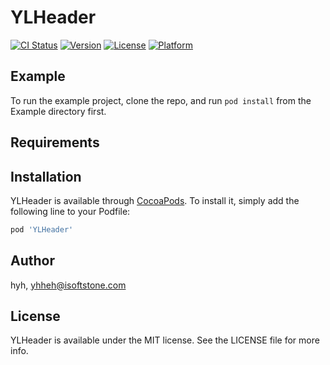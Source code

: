 # YLHeader

[![CI Status](https://img.shields.io/travis/hyh/YLHeader.svg?style=flat)](https://travis-ci.org/hyh/YLHeader)
[![Version](https://img.shields.io/cocoapods/v/YLHeader.svg?style=flat)](https://cocoapods.org/pods/YLHeader)
[![License](https://img.shields.io/cocoapods/l/YLHeader.svg?style=flat)](https://cocoapods.org/pods/YLHeader)
[![Platform](https://img.shields.io/cocoapods/p/YLHeader.svg?style=flat)](https://cocoapods.org/pods/YLHeader)

## Example

To run the example project, clone the repo, and run `pod install` from the Example directory first.

## Requirements

## Installation

YLHeader is available through [CocoaPods](https://cocoapods.org). To install
it, simply add the following line to your Podfile:

```ruby
pod 'YLHeader'
```

## Author

hyh, yhheh@isoftstone.com

## License

YLHeader is available under the MIT license. See the LICENSE file for more info.
